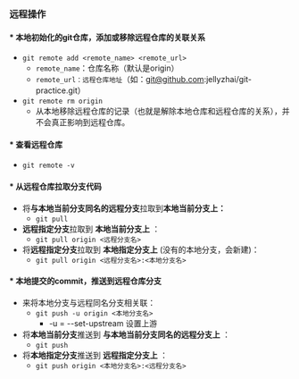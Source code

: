 ### 远程操作

#### * 本地初始化的git仓库，添加或移除远程仓库的关联关系

* `git remote add <remote_name> <remote_url>`
  * `remote_name`：仓库名称（默认是origin）
  * `remote_url：远程仓库地址`（如：git@github.com:jellyzhai/git-practice.git）
* `git remote rm origin`
  * 从本地移除远程仓库的记录（也就是解除本地仓库和远程仓库的关系），并不会真正影响到远程仓库。

#### * 查看远程仓库

* `git remote -v`

#### * 从远程仓库拉取分支代码

* 将**与本地当前分支同名的远程分支**拉取到**本地当前分支上：**
  * `git pull`
* **远程指定分支**拉取到 **本地当前分支上** ：
  * `git pull origin <远程分支名>`
* 将**远程指定分支**拉取到 **本地指定分支上** (没有的本地分支，会新建)：
  * `git pull origin <远程分支名>:<本地分支名>`

#### * 本地提交的commit，推送到远程仓库分支

* 来将本地分支与远程同名分支相关联：
  * `git push -u origin <本地分支名>`
    * -u = --set-upstream 设置上游
* 将**本地当前分支**推送到 **与本地当前分支同名的远程分支上** ：
  * `git push`
* 将**本地指定分支**推送到 **远程指定分支上** ：
  * `git push origin <本地分支名>:<远程分支名>`

